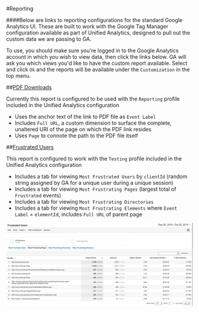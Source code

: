 #Reporting

####Below are links to reporting configurations for the standard Google Analytics UI. These are built to work with the Google Tag Manager configuration available as part of Unified Analytics, designed to pull out the custom data we are passing to GA.

To use, you should make sure you're logged in to the Google Analytics account in which you wish to view data, then click the links below. GA will ask you which views you'd like to have the custom report available. Select and click `Ok` and the reports will be available under the `Customization` in the top menu.

##[PDF Downloads](https://github.com/laurenancona/unified-analytics/blob/gh-pages/deploy-tag-manager.md)

Currently this report is configured to be used with the `Reporting` profile included in the Unified Analytics configuration

- Uses the anchor text of the link to PDF file as `Event Label`
- Includes `Full URL`, a custom dimension to surface the complete, unaltered URI of the page on which the PDF link resides
- Uses `Page` to connote the path to the PDF file itself

##[Frustrated Users](https://www.google.com/analytics/web/template?uid=kxWo7ztZRpSQyl9p18EvLQ)

This report is configured to work with the `Testing` profile included in the Unified Analytics configuration

- Includes a tab for viewing `Most Frustrated Users` by `clientId` (random string assigned by GA for a unique user during a unique session)
- Includes a tab for viewing `Most Frustrating Pages` (largest total of `Frustrated` events)
- Includes a tab for viewing `Most Frustrating Directories` 
- Includes a tab for viewing `Most Frustrating Elements` where `Event Label` = `elementId`, includes `Full URL` of parent page 

![](/images/frustrated.png)